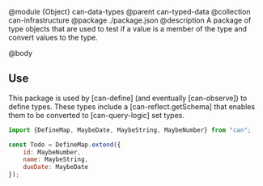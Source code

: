 @module {Object} can-data-types
@parent can-typed-data
@collection can-infrastructure
@package ./package.json
@description A package of type objects that are used to test if a value is a
member of the type and convert values to the type.

@body

## Use

This package is used by [can-define] (and eventually [can-observe]) to define
types. These types include a [can-reflect.getSchema] that enables them to be
converted to [can-query-logic] set types.

```js
import {DefineMap, MaybeDate, MaybeString, MaybeNumber} from "can";

const Todo = DefineMap.extend({
    id: MaybeNumber,
    name: MaybeString,
    dueDate: MaybeDate
});
```

